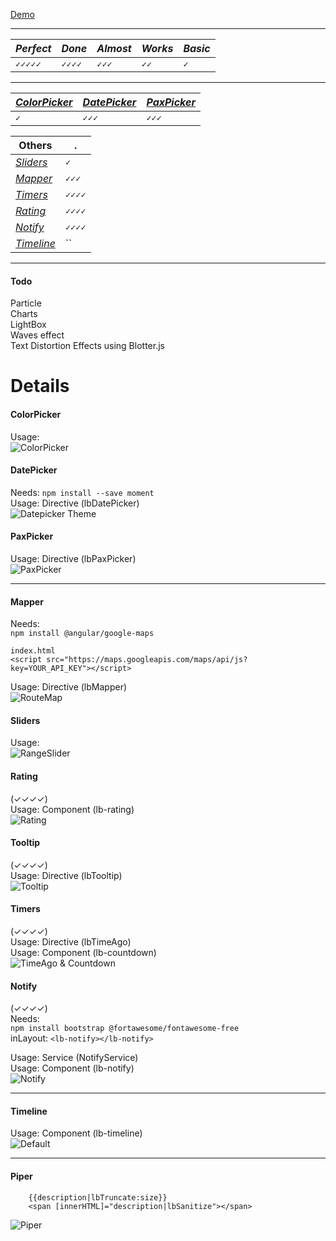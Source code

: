
[Demo](https://krsln.github.io/NgLootBox)  
___ 
 *Perfect* | *Done* | *Almost* | *Works* | *Basic*
  --- | --- | --- | --- | ---  
 `✓✓✓✓✓` | `✓✓✓✓` | `✓✓✓` | `✓✓`   | `✓`  
___
 *[ColorPicker](#colorpicker)* | *[DatePicker](#datepicker)* | *[PaxPicker](#paxpicker)*
  --- | ---  | ---  
 `✓`  | `✓✓✓`  | `✓✓✓`  

 Others |  .  
 --- | ---  
 *[Sliders](#sliders)* | `✓`  
 *[Mapper](#mapper)* | `✓✓✓`  
 *[Timers](#timers)* | `✓✓✓✓`  
 *[Rating](#rating)* | `✓✓✓✓`  
 *[Notify](#notify)* | `✓✓✓✓`  
 *[Timeline](#timeline)* | ``  
___
#### Todo
Particle   
Charts  
LightBox  
Waves effect  
Text Distortion Effects using Blotter.js  
 
# Details
 
#### ColorPicker 
Usage:  
![](Screenshots/ColorPicker.png "ColorPicker")

#### DatePicker
Needs: `npm install --save moment`  
Usage: Directive (lbDatePicker)  
![](Screenshots/Datepicker_Colors.png "Datepicker Theme")

#### PaxPicker
Usage: Directive (lbPaxPicker)  
![](Screenshots/PaxPicker.png "PaxPicker") 
___

#### Mapper
Needs:  
`npm install @angular/google-maps`
```
index.html
<script src="https://maps.googleapis.com/maps/api/js?key=YOUR_API_KEY"></script>
```  

Usage: Directive (lbMapper)  
![](Screenshots/RouteMap.png "RouteMap")

#### Sliders
Usage:  
![](Screenshots/RangeSlider.png "RangeSlider")

#### Rating
(✓✓✓✓)  
Usage: Component (lb-rating)  
![](Screenshots/Rating.png "Rating")

#### Tooltip
(✓✓✓✓)  
Usage: Directive (lbTooltip)  
![](Screenshots/Tooltip.png "Tooltip")

#### Timers
(✓✓✓✓)  
Usage: Directive (lbTimeAgo)  
Usage: Component (lb-countdown)  
![](Screenshots/Timer.png "TimeAgo & Countdown") 

#### Notify
(✓✓✓✓)  
Needs:  
`npm install bootstrap @fortawesome/fontawesome-free`  
inLayout: `<lb-notify></lb-notify>`  

Usage: Service (NotifyService)  
Usage: Component (lb-notify)  
![](Screenshots/Notify.png "Notify") 
 

___ 
#### Timeline
Usage: Component (lb-timeline)  
![](Screenshots/Timeline_Default_2020-01-10.png "Default") 

___ 
#### Piper
        {{description|lbTruncate:size}}
        <span [innerHTML]="description|lbSanitize"></span>
![](Screenshots/Piper.png "Piper") 
